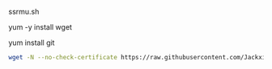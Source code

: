 ssrmu.sh

yum -y install wget

yum install git

``` bash
wget -N --no-check-certificate https://raw.githubusercontent.com/Jackxiachn/whosyourdaddy/master/ssrmu.sh && chmod +x ssrmu.sh && bash ssrmu.sh
```
